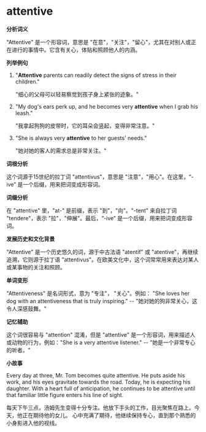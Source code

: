 # attentive

**分析词义**

  

"Attentive" 是一个形容词，意思是 "在意"，"关注"，"留心"，尤其在对别人或正在进行的事情中。它含有关心，体贴和照顾他人的内涵。

  

**列举例句**

  

1.  "**Attentive** parents can readily detect the signs of stress in their children."  
      
    "细心的父母可以轻易察觉到孩子身上紧张的迹象。"
    
      
    
2.  "My dog's ears perk up, and he becomes very **attentive** when I grab his leash."  
      
    "我拿起狗狗的皮带时，它的耳朵会竖起，变得非常注意。"
    
      
    
3.  "She is always very **attentive** to her guests' needs."  
      
    "她对她的客人的需求总是非常关注。"
    
      
    

  

**词根分析**

  

这个词源于15世纪的拉丁词 "attentivus"，意思是 "注意"，"用心"。在这里，“-ive” 是一个后缀，用来把词变成形容词。

  

**词缀分析**

  

在 "attentive" 里，"at-" 是前缀，表示 "到"，"向"。"-tent" 来自拉丁词 "tendere"，表示 "拉"，"伸展"。最后，“-ive” 是一个后缀，用来把词变成形容词。

  

**发展历史和文化背景**

  

"Attentive" 是一个历史悠久的词，源于中古法语 "atentif" 或 "atentive"，再继续追溯，它则源于拉丁语 "attentivus"。在欧美文化中，这个词常常用来表达对某人或某事物的关注和照顾。

  

**单词变形**

  

"Attentiveness" 是名词形式，意为 "专注"， "关心"。例如： "She loves her dog with an attentiveness that is truly inspiring." -- "她对她的狗非常关心，这令人深感鼓舞。"

  

**记忆辅助**

  

这个词很容易与 "attention" 混淆，但是 "attentive" 是一个形容词，用来描述人或动物的行为，例如："She is a very attentive listener." -- "她是一个非常专心的听者。"

  

**小故事**

  

Every day at three, Mr. Tom becomes quite attentive. He puts aside his work, and his eyes gravitate towards the road. Today, he is expecting his daughter. With a heart full of anticipation, he continues to be attentive until that familiar little figure enters his line of sight.

  

每天下午三点，汤姆先生变得十分专注。他放下手头的工作，目光聚焦在路上。今天，他正在期待他的女儿。 心中充满了期待，他继续保持专心，直到那个熟悉的小身影进入他的视线。

